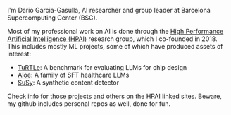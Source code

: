 I'm Dario Garcia-Gasulla, AI researcher and group leader at Barcelona Supercomputing Center (BSC). 

Most of my professional work on AI is done through the [High Performance Artificial Intelligence (HPAI)](https://hpai.bsc.es/) research group, which I co-founded in 2018. This includes mostly ML projects, some of which have produced assets of interest:
* [TuRTLe](https://huggingface.co/spaces/HPAI-BSC/TuRTLe-Leaderboard): A benchmark for evaluating LLMs for chip design
* [Aloe](https://huggingface.co/collections/HPAI-BSC/healthcare-llms-aloe-family-6701b6a777f7e874a2123363): A family of SFT healthcare LLMs
* [SuSy](https://huggingface.co/HPAI-BSC/SuSy): A synthetic content detector

Check info for those projects and others on the HPAI linked sites. Beware, my github includes personal repos as well, done for fun.

<!--
**dariogarcia/dariogarcia** is a ✨ _special_ ✨ repository because its `README.md` (this file) appears on your GitHub profile.

Here are some ideas to get you started:

- 🔭 I’m currently working on ...
- 🌱 I’m currently learning ...
- 👯 I’m looking to collaborate on ...
- 🤔 I’m looking for help with ...
- 💬 Ask me about ...
- 📫 How to reach me: ...
- 😄 Pronouns: ...
- ⚡ Fun fact: ...
-->
